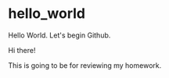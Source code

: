 # hello_world
Hello World. Let's begin Github.

Hi there!

This is going to be for reviewing my homework.
